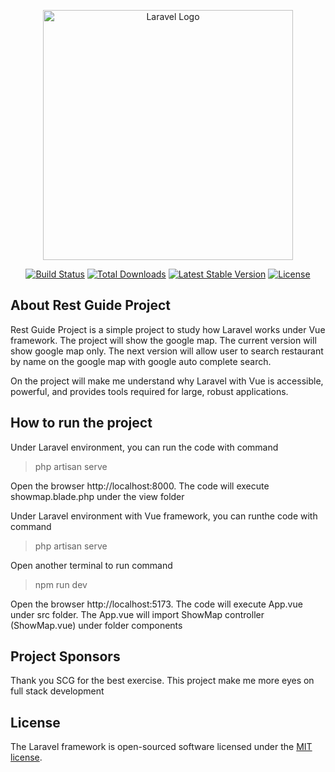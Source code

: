 <p align="center"><a href="https://laravel.com" target="_blank"><img src="https://raw.githubusercontent.com/laravel/art/master/logo-lockup/5%20SVG/2%20CMYK/1%20Full%20Color/laravel-logolockup-cmyk-red.svg" width="400" alt="Laravel Logo"></a></p>

<p align="center">
<a href="https://github.com/laravel/framework/actions"><img src="https://github.com/laravel/framework/workflows/tests/badge.svg" alt="Build Status"></a>
<a href="https://packagist.org/packages/laravel/framework"><img src="https://img.shields.io/packagist/dt/laravel/framework" alt="Total Downloads"></a>
<a href="https://packagist.org/packages/laravel/framework"><img src="https://img.shields.io/packagist/v/laravel/framework" alt="Latest Stable Version"></a>
<a href="https://packagist.org/packages/laravel/framework"><img src="https://img.shields.io/packagist/l/laravel/framework" alt="License"></a>
</p>

## About Rest Guide Project

Rest Guide Project is a simple project to study how Laravel works under Vue framework. The project will show the google map. The current version will show google map only. The next version will allow user to search restaurant by name on the google map with google auto complete search.

On the project will make me understand why Laravel with Vue is accessible, powerful, and provides tools required for large, robust applications.

## How to run the project

Under Laravel environment, you can run the code with command 

> php artisan serve

Open the browser http://localhost:8000. The code will execute showmap.blade.php under the view folder

Under Laravel environment with Vue framework, you can runthe code with command

> php artisan serve

Open another terminal to run command

> npm run dev

Open the browser http://localhost:5173. The code will execute App.vue under src folder. The App.vue will import ShowMap controller (ShowMap.vue) under folder components

## Project Sponsors

Thank you SCG for the best exercise. This project make me more eyes on full stack development 


## License

The Laravel framework is open-sourced software licensed under the [MIT license](https://opensource.org/licenses/MIT).
